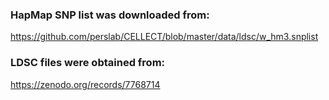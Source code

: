 
### HapMap SNP list was downloaded from:

https://github.com/perslab/CELLECT/blob/master/data/ldsc/w_hm3.snplist

### LDSC files were obtained from:

https://zenodo.org/records/7768714

